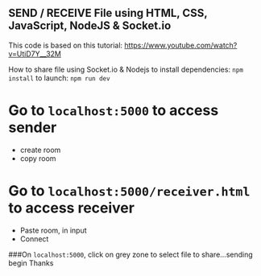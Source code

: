 ## SEND / RECEIVE File using HTML, CSS, JavaScript, NodeJS & Socket.io

This code is based on this tutorial: https://www.youtube.com/watch?v=UtiD7Y__32M

How to share file using Socket.io & Nodejs
to install dependencies:
`npm install`
to launch:
`npm run dev`

# Go to `localhost:5000` to access sender
* create room
* copy room
# Go to `localhost:5000/receiver.html` to access receiver
* Paste room, in input
* Connect

###On `localhost:5000`, click on grey zone to select file to share...sending begin
Thanks
